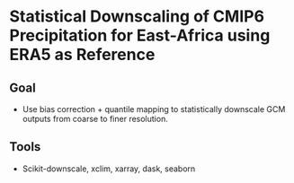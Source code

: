 # Statistical Downscaling of CMIP6 Precipitation for East-Africa using ERA5 as Reference

## Goal
* Use bias correction + quantile mapping to statistically downscale GCM outputs from coarse to finer resolution.

## Tools
* Scikit-downscale, xclim, xarray, dask, seaborn
